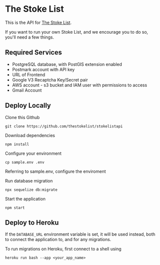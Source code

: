 # The Stoke List

This is the API for [The Stoke List](https://github.com/lukenorman/stokelistdemo).

If you want to run your own Stoke List, and we encourage you to do so, you'll need a few things.

## Required Services

* PostgreSQL database, with PostGIS extension enabled
* Postmark account with API key
* URL of Frontend
* Google V3 Recaptcha Key/Secret pair
* AWS account - s3 bucket and IAM user with permissions to access
* Gmail Account

## Deploy Locally

Clone this Github
```
git clone https://github.com/thestokelist/stokelistapi
```

Download dependencies
```
npm install
```

Configure your environment
```
cp sample.env .env
```
Referring to sample.env, configure the enviroment

Run database migration
```
npx sequelize db:migrate
```

Start the application
```
npm start
```

## Deploy to Heroku

If the `DATABASE_URL` environment variable is set, it will be used instead, both to connect the application to, and for any migrations.

To run migrations on Heroku, first connect to a shell using
```
heroku run bash --app <your_app_name>
```
